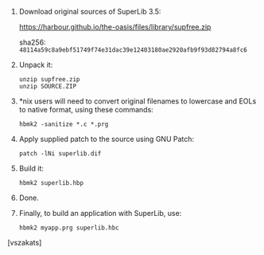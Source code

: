 1. Download original sources of SuperLib 3.5:

   <https://harbour.github.io/the-oasis/files/library/supfree.zip>

   sha256: `48114a59c8a9ebf51749f74e31dac39e12403180ae2920afb9f93d82794a8fc6`

2. Unpack it:

   ```
   unzip supfree.zip
   unzip SOURCE.ZIP
   ```

3. *nix users will need to convert original filenames to lowercase
   and EOLs to native format, using these commands:

   `hbmk2 -sanitize *.c *.prg`

4. Apply supplied patch to the source using GNU Patch:

   `patch -lNi superlib.dif`

5. Build it:

   `hbmk2 superlib.hbp`

6. Done.

7. Finally, to build an application with SuperLib, use:

   `hbmk2 myapp.prg superlib.hbc`

[vszakats]
